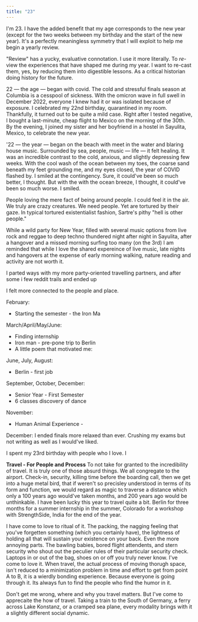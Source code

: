 ```yaml
---
title: "23"
---
```


I'm 23. I have the added benefit that my age corresponds to the new year (except for the two weeks between my birthday and the start of the new year). It's a perfectly meaningless symmetry that I will exploit to help me begin a yearly review. 

"Review" has a yucky, evaluative connotation. I use it more literally. To *re*-view the experiences that have shaped me during my year. I want to re-cast them, yes, by reducing them into digestible lessons. As a critical historian doing history for the future. 

22 — the age — began with covid. The cold and stressful finals season at Columbia is a cesspool of sickness. With the omicron wave in full swell in December 2022, everyone I knew had it or was isolated because of exposure. I celebrated my 22nd birthday, quarantined in my room. Thankfully, it turned out to be quite a mild case. Right after I tested negative, I bought a last-minute, cheap flight to Mexico on the morning of the 30th. By the evening, I joined my sister and her boyfriend in a hostel in Sayulita, Mexico, to celebrate the new year. 

'22 — the year — began on the beach with meet in the water and blaring house music. Surrounded by sea, people, music — life — it felt healing. It was an incredible contrast to the cold, anxious, and slightly depressing few weeks. With the cool wash of the ocean between my toes, the coarse sand beneath my feet grounding me, and my eyes closed, the year of COVID flashed by. I smiled at the contingency. Sure, it could've been so much better, I thought. But with the with the ocean breeze, I thought, it could've been so much worse. I smiled. 

People loving the mere fact of being around people. I could feel it in the air. We truly are crazy creatures. We need people. Yet are tortured by their gaze. In typical tortured existentialist fashion, Sartre's pithy "hell is other people." 

While a wild party for New Year, filled with several music options from live rock and reggae to deep techno thundered
night after night in Sayulita, after a hangover and a missed morning surfing too many (on the 3rd) I am reminded that while I love the shared expereince of live music, late nights and hangovers at the expense of early morning walking, nature reading and activity are not worth it. 

I parted ways with my more party-oriented travelling partners, and after some i few reddit trails and ended up 

I felt more connected to the people and place. 

February:
- Starting the semester - the Iron Ma

March/April/May/June: 
- Finding internship
- Iron man - pre-pone trip to Berlin
- A little poem that motivated me:

June, July, August:
- Berlin - first job

September, October, December: 
- Senior Year - First Semester
- 6 classes discovery of dance

November:
- Human Animal Experience - 

December: 
I ended finals more relaxed than ever. Crushing my exams but not writing as well as I would've liked. 

I spent my 23rd birthday with people who I love. I 


**Travel - For People and Process**
To not take for granted to the incredibility of travel. It is truly one of those absurd things. We all congregate to the airport. Check-in, security, killing time before the boarding call, then we get into a huge metal bird, that if weren't so precisley understood in terms of its form and function, we would regard as magic to traverse a distance which only a 100 years ago would've taken months, and  200 years ago would be unthinkable. I have been lucky this year to travel quite a bit. Berlin for three months for a summer internship in the summer, Colorado for a workshop with StrengthSide, India for the end of the year. 

I have come to love to ritual of it. The packing, the nagging feeling that you've forgetten something (which you certainly have), the lightness of holding all that will sustain your existence on your back. Even the more annoying parts. The bawling babies, bored flight attendents, and stern security who shout out the peculier rules of their particular security check. Laptops in or out of the bag, shoes on or off you truly never know. I've come to love it. When travel, the actual process of moving thorugh space, isn't reduced to a minimization problem in time and effort to get from point A to B, it is a wierdly bonding experience. Because everyone is going through it. Its always fun to find the people who find the humor in it. 

Don't get me wrong, where and why you travel matters. But I've come to apprecaite the how of travel. Taking a train to the South of Germany, a ferry across Lake Konstanz, or a cramped sea plane, every modality brings with it a slightly different social dynamic. 
